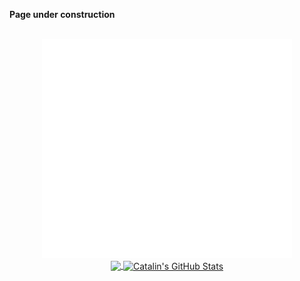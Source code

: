 **Page under construction**
<div align="center">
	<br>
	<a href="#">
		<img src="dylan.svg" width="400" height="350" alt="Dylan">
	</a>
	<br>



<a href="https://github.com/dylanlangston/dylanlangston">
  <img align="center" src="https://github-readme-stats.vercel.app/api/top-langs/?username=dylanlangston&hide=&title_color=ffffff&text_color=c9cacc&icon_color=2bbc8a&bg_color=1d1f21" />
</a>

<a href="https://github.com/dylanlangston/dylanlangston">
  <img align="center" src="https://github-readme-stats.vercel.app/api?username=dylanlangston&show_icons=true&line_height=27&count_private=true&title_color=ffffff&text_color=c9cacc&icon_color=2bbc8a&bg_color=1d1f21" alt="Catalin's GitHub Stats" />

</div>
